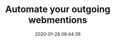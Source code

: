 ---
date: 2020-01-28 09:44:36
link:
  source: pocket
  source_url: https://getpocket.com
  text: Automate your outgoing webmentions
  url: https://webmention.app/
slug: automate-your-outgoing-webmentions
source: pocket
syndicated:
- type: twitter
  url: https://twitter.com/roytang/statuses/1222095020662099969/
title: Automate your outgoing webmentions
---